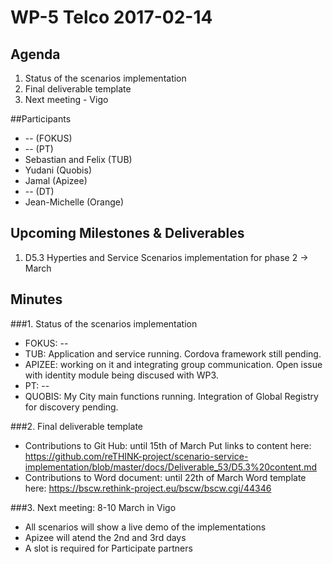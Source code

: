 # WP-5 Telco 2017-02-14

## Agenda
1. Status of the scenarios implementation
2. Final deliverable template
3. Next meeting - Vigo

##Participants

* -- (FOKUS)
* -- (PT)
* Sebastian and Felix (TUB)
* Yudani (Quobis)
* Jamal (Apizee)
* -- (DT)
* Jean-Michelle (Orange)

## Upcoming Milestones & Deliverables
1. D5.3 Hyperties and Service Scenarios implementation for phase 2 -> March


## Minutes

###1. Status of the scenarios implementation
* FOKUS: --
* TUB: Application and service running. Cordova framework still pending.
* APIZEE: working on it and integrating group communication. Open issue with identity module being discused with WP3.
* PT: -- 
* QUOBIS: My City main functions running. Integration of Global Registry for discovery pending.

###2. Final deliverable template
* Contributions to Git Hub: until 15th of March 
Put links to content here: https://github.com/reTHINK-project/scenario-service-implementation/blob/master/docs/Deliverable_53/D5.3%20content.md
* Contributions to Word document: until 22th of March 
Word template here: https://bscw.rethink-project.eu/bscw/bscw.cgi/44346

###3. Next meeting: 8-10 March in Vigo
* All scenarios will show a live demo of the implementations
* Apizee will atend the 2nd and 3rd days
* A slot is required for Participate partners

